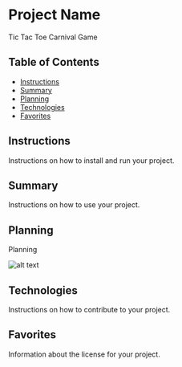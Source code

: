# Project Name

Tic Tac Toe Carnival Game

## Table of Contents

- [Instructions](#intructions)
- [Summary](#summary)
- [Planning](#planning)
- [Technologies](#technologies)
- [Favorites](#favorites)

## Instructions

Instructions on how to install and run your project.

## Summary

Instructions on how to use your project.

## Planning

Planning

![alt text](image_url)

## Technologies

Instructions on how to contribute to your project.

## Favorites

Information about the license for your project.
